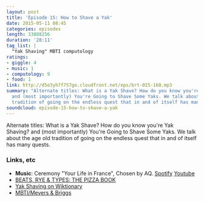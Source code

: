 ```yaml
---
layout: post
title: 'Episode 15: How to Shave a Yak'
date: 2015-05-11 08:45
categories: episodes
length: 33888256
duration: '28:11'
tag_list: |
  "Yak Shaving" MBTI computology
ratings:
- giggle: 4
- music: 1
- computology: 9
- food: 1
link: http://d5e3yh7f757go.cloudfront.net/eps/brt-015-160.mp3
summary: "Alternate titles: What is a Yak Shave? How do you know you're Yak Shaving?
  and (most importantly) You're Going to Shave Some Yaks. We talk about the age old
  tradition of going on the endless quest that in and of itself has many quests.  \n"
soundcloud: episode-15-how-to-shave-a-yak
---
```

Alternate titles: What is a Yak Shave? How do you know you're Yak Shaving? and (most importantly) You're Going to Shave Some Yaks. We talk about the age old tradition of going on the endless quest that in and of itself has many quests.

<!-- more -->

### Links, etc

* <strong>Music</strong>: Ceremony "Your Life in France", Chosen by AQ. [Spotify](https://open.spotify.com/track/3ONgtFTNOGKbZsIHWwI7Ba) [Youtube](https://www.youtube.com/watch?v=80rvSq3oDqg)
* [BEATS, RYE & TYPES: THE PIZZA BOOK](http://beatsryetypes.com/pizza)
* [Yak Shaving on Wiktionary](http://en.wiktionary.org/wiki/yak_shaving)
* [MBTI/Meyers & Briggs](http://www.myersbriggs.org/my-mbti-personality-type/mbti-basics/home.htm?bhcp=1)
